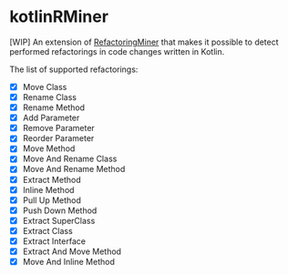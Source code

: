 # kotlinRMiner
[WIP] An extension of [RefactoringMiner](https://github.com/tsantalis/RefactoringMiner) that makes it possible to detect performed refactorings in code changes written in Kotlin.

The list of supported refactorings:
- [x] Move Class
- [x] Rename Class
- [x] Rename Method
- [x] Add Parameter
- [x] Remove Parameter
- [x] Reorder Parameter
- [x] Move Method
- [x] Move And Rename Class
- [x] Move And Rename Method
- [x] Extract Method
- [x] Inline Method
- [x] Pull Up Method
- [x] Push Down Method
- [x] Extract SuperClass
- [x] Extract Class
- [x] Extract Interface
- [x] Extract And Move Method
- [x] Move And Inline Method
